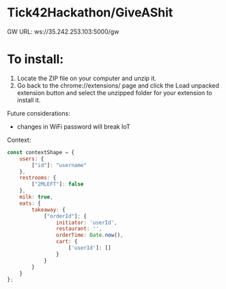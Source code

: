 # Tick42Hackathon/GiveAShit

GW URL: ws://35.242.253.103:5000/gw

# To install:
1. Locate the ZIP file on your computer and unzip it.
2. Go back to the chrome://extensions/ page and click the Load unpacked extension button and select the unzipped folder for your extension to install it.

Future considerations:
- changes in WiFi password will break IoT

Context:

````js
const contextShape = {
    users: {
        ["id"]: "username"
    },
    restrooms: {
        ["2MLEFT"]: false
    },
    milk: true,
    eats: {
        takeaway: {
            ["orderId"]: {
                initiator: 'userId',
                restaurant: '',
                orderTime: Date.now(),
                cart: {
                    ['userId']: []
                }
            }
        }
    }
};
````
